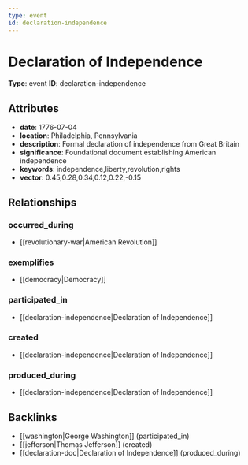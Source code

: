 ```yaml
---
type: event
id: declaration-independence
---
```


# Declaration of Independence

**Type**: event
**ID**: declaration-independence

## Attributes

- **date**: 1776-07-04
- **location**: Philadelphia, Pennsylvania
- **description**: Formal declaration of independence from Great Britain
- **significance**: Foundational document establishing American independence
- **keywords**: independence,liberty,revolution,rights
- **vector**: 0.45,0.28,0.34,0.12,0.22,-0.15

## Relationships

### occurred_during

- [[revolutionary-war|American Revolution]]

### exemplifies

- [[democracy|Democracy]]

### participated_in

- [[declaration-independence|Declaration of Independence]]

### created

- [[declaration-independence|Declaration of Independence]]

### produced_during

- [[declaration-independence|Declaration of Independence]]

## Backlinks

- [[washington|George Washington]] (participated_in)
- [[jefferson|Thomas Jefferson]] (created)
- [[declaration-doc|Declaration of Independence]] (produced_during)

